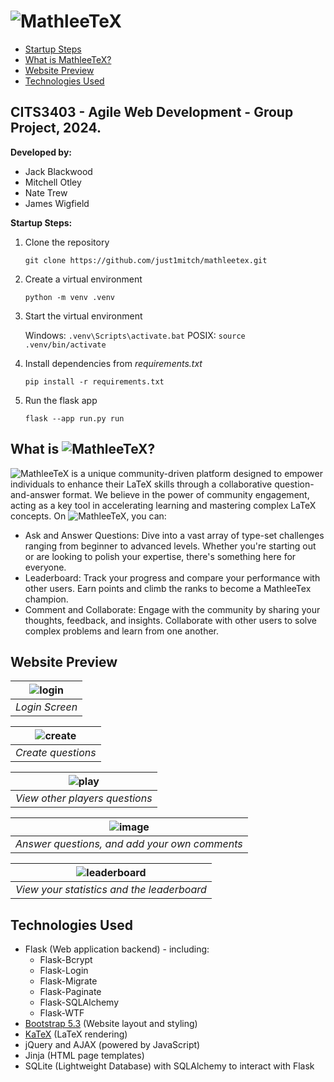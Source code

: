 # ![MathleeTeX](https://latex.codecogs.com/svg.image?%5Chuge%20%7B%5Ccolor%7BWhite%7D%5Csqrt%7BMathleeTeX%7D%7D%5Cmathbf%7B%7D)
- [Startup Steps](#cits3403---agile-web-development---group-project-2024)
- [What is MathleeTeX?](#what-is-)
- [Website Preview](#website-preview)
- [Technologies Used](#technologies-used)
## CITS3403 - Agile Web Development - Group Project, 2024.

**Developed by:**
- Jack Blackwood
- Mitchell Otley
- Nate Trew
- James Wigfield

**Startup Steps:**
1. Clone the repository

   `git clone https://github.com/just1mitch/mathleetex.git`
2. Create a virtual environment
   
   `python -m venv .venv`
3. Start the virtual environment

   Windows: `.venv\Scripts\activate.bat`
   POSIX: `source .venv/bin/activate`
4. Install dependencies from _requirements.txt_

   `pip install -r requirements.txt`
5. Run the flask app

   `flask --app run.py run`

## What is ![MathleeTeX](https://latex.codecogs.com/svg.image?%5Clarge%20%7B%5Ccolor%7BWhite%7D%5Csqrt%7BMathleeTeX%7D%7D%5Cmathbf%7B%7D)?

![MathleeTeX](https://latex.codecogs.com/svg.image?%7B%5Ccolor%7BWhite%7D%5Csqrt%7BMathleeTeX%7D%7D) is a unique community-driven platform designed to empower individuals to enhance their LaTeX skills through a collaborative question-and-answer format. We believe in the power of community engagement, acting as a key tool in accelerating learning and mastering complex LaTeX concepts. On ![MathleeTeX](https://latex.codecogs.com/svg.image?%7B%5Ccolor%7BWhite%7D%5Csqrt%7BMathleeTeX%7D%7D), you can:
- Ask and Answer Questions: Dive into a vast array of type-set challenges ranging from beginner to advanced levels. Whether you're starting out or are looking to polish your expertise, there's something here for everyone.
- Leaderboard: Track your progress and compare your performance with other users. Earn points and climb the ranks to become a MathleeTex champion.
- Comment and Collaborate: Engage with the community by sharing your thoughts, feedback, and insights. Collaborate with other users to solve complex problems and learn from one another.

## Website Preview
| ![login](https://github.com/just1mitch/mathleetex/assets/57031880/e31fe384-4885-456c-b3f0-5be4c047ba6b) | 
|:--:| 
| *Login Screen* |

| ![create](https://github.com/just1mitch/mathleetex/assets/57031880/c7e5ccf6-c470-4330-a178-05b110bf0199) | 
|:--:|
| *Create questions* |

| ![play](https://github.com/just1mitch/mathleetex/assets/57031880/f2560fc1-269e-4195-973d-7132b8cde85d) | 
|:--:|
| *View other players questions* |

| ![image](https://github.com/just1mitch/mathleetex/assets/57031880/949a3cad-011d-4457-b531-f747e4005e44) | 
|:--:|
| *Answer questions, and add your own comments* |

| ![leaderboard](https://github.com/just1mitch/mathleetex/assets/57031880/f501c023-3e16-44cb-bf60-bf8fedf5acdb)| 
|:--:|
| *View your statistics and the leaderboard* |

## Technologies Used
- Flask (Web application backend) - including:
    - Flask-Bcrypt
    - Flask-Login
    - Flask-Migrate
    - Flask-Paginate
    - Flask-SQLAlchemy
    - Flask-WTF
- [Bootstrap 5.3](https://getbootstrap.com/docs/5.3/getting-started/introduction/) (Website layout and styling)
- [KaTeX](https://katex.org/) (LaTeX rendering)
- jQuery and AJAX (powered by JavaScript)
- Jinja (HTML page templates)
- SQLite (Lightweight Database) with SQLAlchemy to interact with Flask
